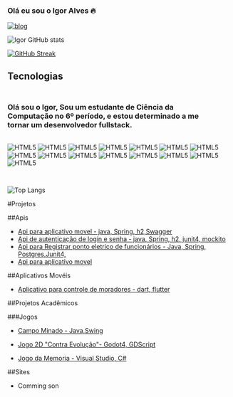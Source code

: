 

### Olá eu sou o Igor Alves 🔥

[![blog](https://img.shields.io/badge/LinkedIn-0077B5?style=for-the-badge&logo=linkedin&logoColor=white)](https://www.linkedin.com/in/igor-alves-026397131/)

![Igor GitHub stats](https://github-readme-stats.vercel.app/api?username=igorcalves&show_icons=true&theme=tokyonight)

[![GitHub Streak](https://streak-stats.demolab.com?user=igorcalves&theme=dark)](https://git.io/streak-stats)



## Tecnologias
<div style="display: inline-block; margin-right: 30px; margin-bottom: 30px;">
 <h3 style ="margin:30px 0">Olá sou o Igor,
Sou um estudante de Ciência da Computação no 6º período, e estou determinado a me tornar um desenvolvedor fullstack.</h3>
        <! -- JAVA -->
    <img  align="center" alt="HTML5" src="https://img.shields.io/badge/Java-ED8B00?style=for-the-badge&logo=openjdk&logoColor=white">
        <! -- Python -->
    <img align="center" alt="HTML5" src="https://img.shields.io/badge/Python-3776AB?style=for-the-badge&logo=python&logoColor=white">
     <! -- Dart -->
    <img align="center" alt="HTML5" src="https://img.shields.io/badge/Dart-0175C2?style=for-the-badge&logo=dart&logoColor=white">
        <! -- Js -->
    <img align="center" alt="HTML5" src="https://img.shields.io/badge/JavaScript-323330?style=for-the-badge&logo=javascript&logoColor=F7DF1E">
        <! -- PHP -->
    <img align="center" alt="HTML5" src="https://img.shields.io/badge/PHP-777BB4?style=for-the-badge&logo=php&logoColor=white">
        <! -- C# -->
    <img align="center" alt="HTML5" src="https://img.shields.io/badge/C%23-239120?style=for-the-badge&logo=c-sharp&logoColor=white">
        <! -- C -->
    <img align="center" alt="HTML5" src="https://img.shields.io/badge/C-00599C?style=for-the-badge&logo=c&logoColor=white">
        <! -- Spring -->
    <img align="center" alt="HTML5" src="https://img.shields.io/badge/Spring-6DB33F?style=for-the-badge&logo=spring&logoColor=white">
        <! -- Spring -->
    <img align="center" alt="HTML5" src="https://img.shields.io/badge/json%20web%20tokens-323330?style=for-the-badge&logo=json-web-tokens&logoColor=pink">
        <! -- Flutter -->
    <img align="center" alt="HTML5" src="https://img.shields.io/badge/Flutter-02569B?style=for-the-badge&logo=flutter&logoColor=white">
        <! -- React -->
    <img align="center" alt="HTML5" src="https://img.shields.io/badge/React-20232A?style=for-the-badge&logo=react&logoColor=61DAFB">
        <! -- Postgres -->
    <img align="center" alt="HTML5" src="https://img.shields.io/badge/PostgreSQL-316192?style=for-the-badge&logo=postgresql&logoColor=white">
        <! -- Mysql -->
    <img align="center" alt="HTML5" src="https://img.shields.io/badge/MySQL-00000F?style=for-the-badge&logo=mysql&logoColor=white">
    <! -- HTML -->
    <img align="center" alt="HTML5" src="https://img.shields.io/badge/HTML-239120?style=for-the-badge&logo=html5&logoColor=white">
        <! -- CSS -->
    <img align="center" alt="HTML5" src="https://img.shields.io/badge/CSS-239120?&style=for-the-badge&logo=css3&logoColor=white">
    <br/>       
</div>

![Top Langs](https://github-readme-stats.vercel.app/api/top-langs/?username=igorcalves&layout=compact)

#Projetos

##Apis
- [Api para aplicativo movel - java, Spring, h2,Swagger](https://github.com/igorcalves/condominus-Backend)
- [Api de autenticação de login e senha - java, Spring, h2, junit4, mockito](https://github.com/igorcalves/AuthenticationCrud)
- [Api para Registrar ponto eletrico de funcionários - Java, Spring, Postgres,Junit4, ](https://github.com/igorcalves/RegisterPoint/tree/c9d29e9616f8c1ba74df7c3ba78b1b46dd58134d)
- [Api para aplicativo movel](https://github.com/igorcalves/condominus-Backend)


##Aplicativos Movéis
- [Aplicativo para controle de moradores - dart, flutter](https://github.com/igorcalves/Condominus)

##Projetos Acadêmicos

###Jogos

- [Campo Minado - Java,Swing](https://github.com/igorcalves/Contra-Evolucao-Game-Godot-Faculdade.git)

- [Jogo 2D "Contra Evolução"- Godot4, GDScript](https://github.com/igorcalves/Contra-Evolucao-Game-Godot-Faculdade.git)

- [Jogo da Memoria - Visual Studio, C# ](https://github.com/igorcalves/Contra-Evolucao-Game-Godot-Faculdade.git)


##Sites
- Comming son

